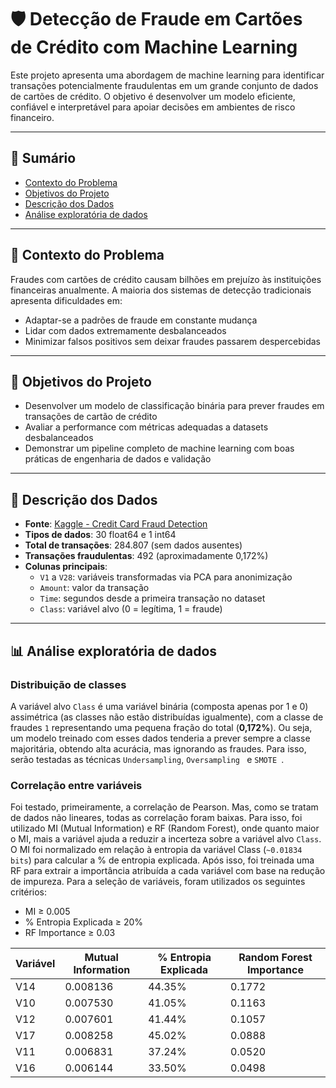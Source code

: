 # 🛡️ Detecção de Fraude em Cartões de Crédito com Machine Learning

Este projeto apresenta uma abordagem de machine learning para identificar transações potencialmente fraudulentas em um grande conjunto de dados de cartões de crédito. O objetivo é desenvolver um modelo eficiente, confiável e interpretável para apoiar decisões em ambientes de risco financeiro.

---

## 📂 Sumário

- [Contexto do Problema](#contexto-do-problema)
- [Objetivos do Projeto](#objetivos-do-projeto)
- [Descrição dos Dados](#descrição-dos-dados)
- [Análise exploratória de dados](#analise-exploratoria-de-dados)
---

## 📌 Contexto do Problema

Fraudes com cartões de crédito causam bilhões em prejuízo às instituições financeiras anualmente. A maioria dos sistemas de detecção tradicionais apresenta dificuldades em:
- Adaptar-se a padrões de fraude em constante mudança
- Lidar com dados extremamente desbalanceados
- Minimizar falsos positivos sem deixar fraudes passarem despercebidas

---

## 🎯 Objetivos do Projeto

- Desenvolver um modelo de classificação binária para prever fraudes em transações de cartão de crédito
- Avaliar a performance com métricas adequadas a datasets desbalanceados
- Demonstrar um pipeline completo de machine learning com boas práticas de engenharia de dados e validação

---

## 🧾 Descrição dos Dados

- **Fonte**: [Kaggle - Credit Card Fraud Detection](https://www.kaggle.com/datasets/mlg-ulb/creditcardfraud)
- **Tipos de dados**: 30 float64 e 1 int64
- **Total de transações**: 284.807 (sem dados ausentes)
- **Transações fraudulentas**: 492 (aproximadamente 0,172%)
- **Colunas principais**:
  - `V1` a `V28`: variáveis transformadas via PCA para anonimização
  - `Amount`: valor da transação
  - `Time`: segundos desde a primeira transação no dataset
  - `Class`: variável alvo (0 = legítima, 1 = fraude)

---
## 📊 Análise exploratória de dados

### Distribuição de classes
A variável alvo `Class` é uma variável binária (composta apenas por 1 e 0) assimétrica (as classes não estão distribuídas igualmente), com a classe de fraudes `1` representando uma pequena fração do total (**0,172%**). Ou seja, um modelo treinado com esses dados tenderia a prever sempre a classe majoritária, obtendo alta acurácia, mas ignorando as fraudes. Para isso, serão testadas as técnicas `Undersampling`, `Oversampling ` e `SMOTE `.

### Correlação entre variáveis
Foi testado, primeiramente, a correlação de Pearson. Mas, como se tratam de dados não lineares, todas as correlação foram baixas. Para isso, foi utilizado MI (Mutual Information) e RF (Random Forest), onde quanto maior o MI, mais a variável ajuda a reduzir a incerteza sobre a variável alvo `Class`.
O MI foi normalizado em relação à entropia da variável Class (`~0.01834 bits`) para calcular a % de entropia explicada. Após isso, foi treinada uma RF para extrair a importância atribuída a cada variável com base na redução de impureza. Para a seleção de variáveis, foram utilizados os seguintes critérios:
* MI ≥ 0.005
* % Entropia Explicada ≥ 20%
* RF Importance ≥ 0.03

| Variável | Mutual Information | % Entropia Explicada | Random Forest Importance |
|----------|--------------------|----------------------|---------------------------|
| V14      | 0.008136           | 44.35%               | 0.1772                    |
| V10      | 0.007530           | 41.05%               | 0.1163                    |
| V12      | 0.007601           | 41.44%               | 0.1057                    |
| V17      | 0.008258           | 45.02%               | 0.0888                    |
| V11      | 0.006831           | 37.24%               | 0.0520                    |
| V16      | 0.006144           | 33.50%               | 0.0498                    |


